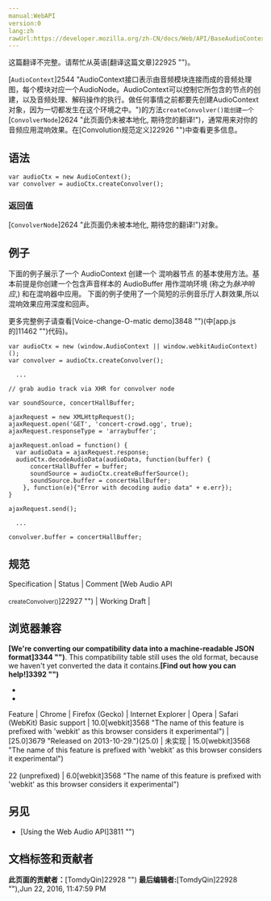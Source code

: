 ```yaml
---
manual:WebAPI
version:0
lang:zh
rawUrl:https://developer.mozilla.org/zh-CN/docs/Web/API/BaseAudioContext/createConvolver
---
```




这篇翻译不完整。请帮忙从英语[翻译这篇文章]22925 "")。






[`AudioContext`]2544 "AudioContext接口表示由音频模块连接而成的音频处理图，每个模块对应一个AudioNode。AudioContext可以控制它所包含的节点的创建，以及音频处理、解码操作的执行。做任何事情之前都要先创建AudioContext对象，因为一切都发生在这个环境之中。")的方法`createConvolver()能创建一个`[`ConvolverNode`]2624 "此页面仍未被本地化, 期待您的翻译!")，通常用来对你的音频应用混响效果。在[Convolution规范定义]22926 "")中查看更多信息。



## 语法<a name="语法"></a>

```
var audioCtx = new AudioContext();
var convolver = audioCtx.createConvolver();
```

### 返回值<a name="Description"></a>


[`ConvolverNode`]2624 "此页面仍未被本地化, 期待您的翻译!")对象。


## 例子<a name="Examples"></a>


下面的例子展示了一个 AudioContext 创建一个 混响器节点 的基本使用方法。基本前提是你创建一个包含声音样本的 AudioBuffer 用作混响环境 (称之为<em>脉冲响应</em>,) 和在混响器中应用。 下面的例子使用了一个简短的示例音乐厅人群效果,所以混响效果应用深度和回声。



更多完整例子请查看[Voice-change-O-matic demo]3848 "")(中[app.js的]11462 "")代码)。


```
var audioCtx = new (window.AudioContext || window.webkitAudioContext)();
var convolver = audioCtx.createConvolver();

  ...

// grab audio track via XHR for convolver node

var soundSource, concertHallBuffer;

ajaxRequest = new XMLHttpRequest();
ajaxRequest.open('GET', 'concert-crowd.ogg', true);
ajaxRequest.responseType = 'arraybuffer';

ajaxRequest.onload = function() {
  var audioData = ajaxRequest.response;
  audioCtx.decodeAudioData(audioData, function(buffer) {
      concertHallBuffer = buffer;
      soundSource = audioCtx.createBufferSource();
      soundSource.buffer = concertHallBuffer;
    }, function(e){"Error with decoding audio data" + e.err});
}

ajaxRequest.send();

  ...

convolver.buffer = concertHallBuffer;
```

## 规范<a name="规范"></a>
Specification | Status | Comment 
[Web Audio API<br></br><small>createConvolver()</small>]22927 "") | Working Draft |  


## 浏览器兼容<a name="浏览器兼容"></a>


**[We&#39;re converting our compatibility data into a machine-readable JSON format]3344 "")**. This compatibility table still uses the old format, because we haven&#39;t yet converted the data it contains.**[Find out how you can help!]3392 "")**


* 
* 
Feature | Chrome | Firefox (Gecko) | Internet Explorer | Opera | Safari (WebKit) 
Basic support | 10.0[webkit]3568 "The name of this feature is prefixed with 'webkit' as this browser considers it experimental") | [25.0]3679 "Released on 2013-10-29.")(25.0) | 未实现 | 15.0[webkit]3568 "The name of this feature is prefixed with 'webkit' as this browser considers it experimental")<br></br>22 (unprefixed) | 6.0[webkit]3568 "The name of this feature is prefixed with 'webkit' as this browser considers it experimental") 





## 另见<a name="另见"></a>

* [Using the Web Audio API]3811 "")



## 文档标签和贡献者
**此页面的贡献者：**[TomdyQin]22928 "")
**最后编辑者:**[TomdyQin]22928 ""),<time>Jun 22, 2016, 11:47:59 PM</time>


